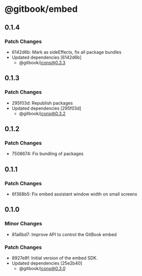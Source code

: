 # @gitbook/embed

## 0.1.4

### Patch Changes

- 6142d6b: Mark as sideEffects, fix all package bundles
- Updated dependencies [6142d6b]
  - @gitbook/icons@0.3.3

## 0.1.3

### Patch Changes

- 295f03d: Republish packages
- Updated dependencies [295f03d]
  - @gitbook/icons@0.3.2

## 0.1.2

### Patch Changes

- 7508674: Fix bundling of packages

## 0.1.1

### Patch Changes

- 6f368b5: Fix embed assistant window width on small screens

## 0.1.0

### Minor Changes

- 81a6bd7: Improve API to control the GitBook embed

### Patch Changes

- 8927e8f: Initial version of the embed SDK.
- Updated dependencies [25e2b40]
  - @gitbook/icons@0.3.0
